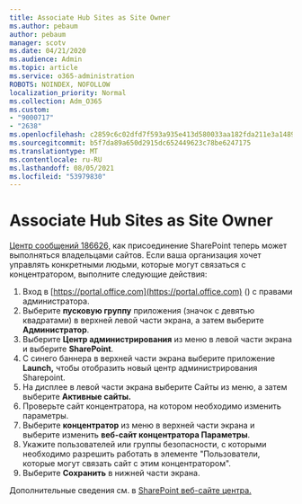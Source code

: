 ```yaml
---
title: Associate Hub Sites as Site Owner
ms.author: pebaum
author: pebaum
manager: scotv
ms.date: 04/21/2020
ms.audience: Admin
ms.topic: article
ms.service: o365-administration
ROBOTS: NOINDEX, NOFOLLOW
localization_priority: Normal
ms.collection: Adm_O365
ms.custom:
- "9000717"
- "2638"
ms.openlocfilehash: c2859c6c02dfd7f593a935e413d580033aa182fda211e3a1489b43fddc067c6c
ms.sourcegitcommit: b5f7da89a650d2915dc652449623c78be6247175
ms.translationtype: MT
ms.contentlocale: ru-RU
ms.lasthandoff: 08/05/2021
ms.locfileid: "53979830"
---
```

# <a name="associate-hub-sites-as-site-owner"></a>Associate Hub Sites as Site Owner

[Центр сообщений 186626,](https://admin.microsoft.com/Adminportal/Home?source=applauncher#/MessageCenter?id=MC186626) как присоединение SharePoint теперь может выполняться владельцами сайтов. Если ваша организация хочет управлять конкретными людьми, которые могут связаться с концентратором, выполните следующие действия: 

1. Вход в [https://portal.office.com](https://portal.office.com) () с правами администратора.
2. Выберите **пусковую группу** приложения (значок с девятью квадратами) в верхней левой части экрана, а затем выберите **Администратор**.
3. Выберите **Центр администрирования** из меню в левой части экрана и выберите **SharePoint**.
4. С синего баннера в верхней части экрана выберите приложение **Launch,** чтобы отобразить новый центр администрирования Sharepoint.
5. На дисплее в левой части  экрана выберите Сайты из меню, а затем выберите **Активные сайты.**
6. Проверьте сайт концентратора, на котором необходимо изменить параметры.
7. Выберите **концентратор** из меню в верхней части экрана и выберите изменить **веб-сайт концентратора Параметры**.
8. Укажите пользователей или группы безопасности, с которыми необходимо разрешить работать в элементе "Пользователи, которые могут связать сайт с этим концентратором".
9. Выберите **Сохранить** в нижней части экрана.

Дополнительные сведения см. в [SharePoint веб-сайте центра.](https://support.office.com/article/associate-a-sharepoint-site-with-a-hub-site-ae0009fd-af04-4d3d-917d-88edb43efc05) 